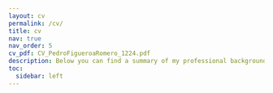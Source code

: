 ```yaml
---
layout: cv
permalink: /cv/
title: cv
nav: true
nav_order: 5
cv_pdf: CV_PedroFigueroaRomero_1224.pdf
description: Below you can find a summary of my professional background. You can also download a full CV by clicking on the PDF icon on the right.
toc:
  sidebar: left
---
```


